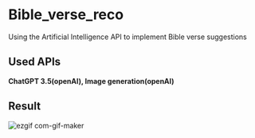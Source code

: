 # Bible_verse_reco
Using the Artificial Intelligence API to implement Bible verse suggestions

## Used APIs
**ChatGPT 3.5(openAI), Image generation(openAI)**

## Result
![ezgif com-gif-maker](https://github.com/Park21700305/Bible_verse_reco/assets/93187535/0b89cad8-7fc6-4a4b-a9a7-27e8334ad9e7)
